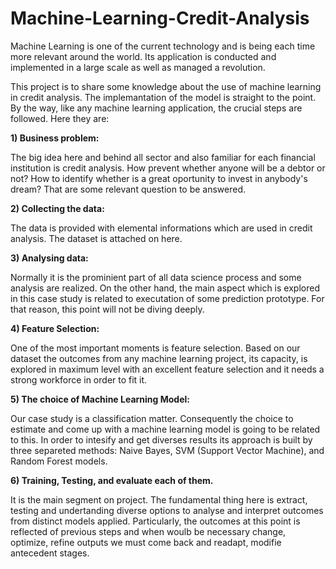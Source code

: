 # Machine-Learning-Credit-Analysis

Machine Learning  is one of the current technology and is being each time more relevant around the world. Its application is conducted and implemented in a large scale as well as managed a revolution.

This project is to share some knowledge about the use of machine learning in credit analysis. The implemantation of the model is straight to the point. By the way, like any machine learning application, the crucial steps are followed. Here they are:

**1) Business problem:**

The big idea here and behind all sector and also familiar for each financial institution is credit analysis. How prevent whether anyone will be a debtor or not? How to identify whether is a great oportunity to invest in anybody's dream? That are some relevant question to be answered.

**2) Collecting the data:**

The data is provided with elemental informations which are used in credit analysis. The dataset is attached on here.

**3) Analysing data:**

Normally it is the prominient part of all data science process and some analysis are realized. On the other hand, the main aspect which is explored in this case study is related to executation of some prediction prototype. For that reason, this point will not be diving deeply.

**4) Feature Selection:**

One of the most important moments is feature selection. Based on our dataset the outcomes from any machine learning project, its capacity, is explored in maximum level with an excellent feature selection and it needs a strong workforce in order to fit it.

**5) The choice of Machine Learning Model:**

Our case study is a classification matter. Consequently the choice to estimate and come up with a machine learning model is going to be related to this. In order to intesify and get diverses results its approach is built by three separeted methods: Naive Bayes, SVM (Support Vector Machine), and Random Forest models.

**6) Training, Testing, and evaluate each of them.**

It is the main segment on project. The fundamental thing here is extract, testing and undertanding diverse options to analyse and interpret outcomes from distinct models applied. Particularly, the outcomes at this point is reflected of previous steps and when woulb be necessary change, optimize, refine outputs we must come back and readapt, modifie antecedent stages.  
